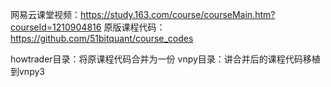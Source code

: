 网易云课堂视频：https://study.163.com/course/courseMain.htm?courseId=1210904816
原版课程代码：https://github.com/51bitquant/course_codes

howtrader目录：将原课程代码合并为一份
vnpy目录：讲合并后的课程代码移植到vnpy3

